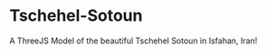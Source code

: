 Tschehel-Sotoun
===============

A ThreeJS Model of the beautiful Tschehel Sotoun in Isfahan, Iran!
